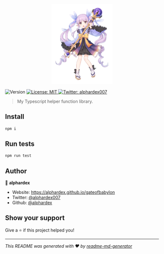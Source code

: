 <p align="center">
  <img src="./assets/logo.png" width="200">
</p>
<p>
  <img alt="Version" src="https://img.shields.io/badge/version-1.2.6-blue.svg?cacheSeconds=2592000" />
  <a href="#" target="_blank">
    <img alt="License: MIT" src="https://img.shields.io/badge/License-MIT-yellow.svg" />
  </a>
  <a href="https://twitter.com/alphardex007" target="_blank">
    <img alt="Twitter: alphardex007" src="https://img.shields.io/twitter/follow/alphardex007.svg?style=social" />
  </a>
</p>

> My Typescript helper function library.

## Install

```sh
npm i
```

## Run tests

```sh
npm run test
```

## Author

👤 **alphardex**

- Website: https://alphardex.github.io/gateofbabylon
- Twitter: [@alphardex007](https://twitter.com/alphardex007)
- Github: [@alphardex](https://github.com/alphardex)

## Show your support

Give a ⭐️ if this project helped you!

---

_This README was generated with ❤️ by [readme-md-generator](https://github.com/kefranabg/readme-md-generator)_
